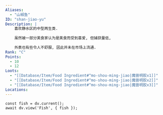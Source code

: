 ```yaml
---
Aliases:
  - "山椒鱼"
ID: "shan-jiao-yu"
Description: |
    喜欢静水区的中型两生类.
    
    虽然被一部分美食家认为是美食而受到喜爱, 但捕获量低,
    
    外表也有些令人不舒服, 因此并未在市场上流通.
Rank: "C"
Points:
  - 10
  - 12
Loots:
  - "[[Database/Item/Food Ingredient#^mo-shou-ming-jiao|魔兽明胶x1]]"
  - "[[Database/Item/Food Ingredient#^mo-shou-ming-jiao|魔兽明胶x2]]"
  - "[[Database/Item/Food Ingredient#^mo-shou-ming-jiao|魔兽明胶x3]]"
Locations:
---
```

```dataviewjs
const fish = dv.current();
await dv.view('Fish', { fish });
```
